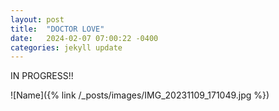 ```yaml
---
layout: post
title:  "DOCTOR LOVE"
date:   2024-02-07 07:00:22 -0400
categories: jekyll update
---
```


IN PROGRESS!!

![Name]({% link /_posts/images/IMG_20231109_171049.jpg %})